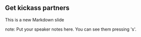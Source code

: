 ##  Get kickass partners

This is a new Markdown slide

note:
    Put your speaker notes here.
    You can see them pressing 's'.
